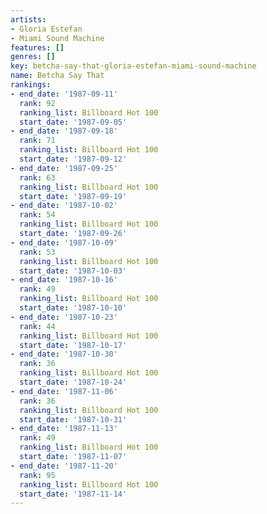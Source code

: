 ```yaml
---
artists:
- Gloria Estefan
- Miami Sound Machine
features: []
genres: []
key: betcha-say-that-gloria-estefan-miami-sound-machine
name: Betcha Say That
rankings:
- end_date: '1987-09-11'
  rank: 92
  ranking_list: Billboard Hot 100
  start_date: '1987-09-05'
- end_date: '1987-09-18'
  rank: 71
  ranking_list: Billboard Hot 100
  start_date: '1987-09-12'
- end_date: '1987-09-25'
  rank: 63
  ranking_list: Billboard Hot 100
  start_date: '1987-09-19'
- end_date: '1987-10-02'
  rank: 54
  ranking_list: Billboard Hot 100
  start_date: '1987-09-26'
- end_date: '1987-10-09'
  rank: 53
  ranking_list: Billboard Hot 100
  start_date: '1987-10-03'
- end_date: '1987-10-16'
  rank: 49
  ranking_list: Billboard Hot 100
  start_date: '1987-10-10'
- end_date: '1987-10-23'
  rank: 44
  ranking_list: Billboard Hot 100
  start_date: '1987-10-17'
- end_date: '1987-10-30'
  rank: 36
  ranking_list: Billboard Hot 100
  start_date: '1987-10-24'
- end_date: '1987-11-06'
  rank: 36
  ranking_list: Billboard Hot 100
  start_date: '1987-10-31'
- end_date: '1987-11-13'
  rank: 49
  ranking_list: Billboard Hot 100
  start_date: '1987-11-07'
- end_date: '1987-11-20'
  rank: 95
  ranking_list: Billboard Hot 100
  start_date: '1987-11-14'
---
```


